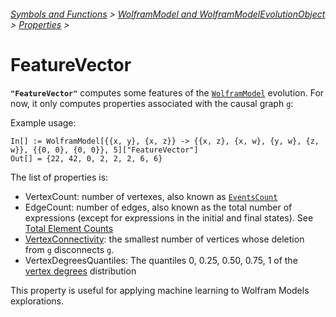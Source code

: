 ###### [Symbols and Functions](/README.md#symbols-and-functions) > [WolframModel and WolframModelEvolutionObject](../WolframModelAndWolframModelEvolutionObject.md) > [Properties](../WolframModelAndWolframModelEvolutionObject.md#properties) >

# FeatureVector

**`"FeatureVector"`** computes some features of the [`WolframModel`](Documentation/SymbolsAndFunctions/WolframModelAndWolframModelEvolutionObject/WolframModelAndWolframModelEvolutionObject.md) evolution. For now, it only computes properties associated with the causal graph `g`:

Example usage:
```wl
In[] := WolframModel[{{x, y}, {x, z}} -> {{x, z}, {x, w}, {y, w}, {z, w}}, {{0, 0}, {0, 0}}, 5]["FeatureVector"]
Out[] = {22, 42, 0, 2, 2, 2, 6, 6}
```


The list of properties is:
- VertexCount: number of vertexes, also known as [`EventsCount`](Documentation/SymbolsAndFunctions/WolframModelAndWolframModelEvolutionObject/Properties/EventCounts.md)
- EdgeCount: number of edges, also known as the total number of expressions (except for expressions in the initial and final states). See [Total Element Counts](Documentation/SymbolsAndFunctions/WolframModelAndWolframModelEvolutionObject/Properties/TotalElementCounts.md)
- [VertexConnectivity](https://reference.wolfram.com/language/ref/VertexConnectivity.html): the smallest number of vertices whose deletion from `g` disconnects `g`.
- VertexDegreesQuantiles: The quantiles 0, 0.25, 0.50, 0.75, 1 of the [vertex degrees](https://reference.wolfram.com/language/ref/VertexDegree.html) distribution




This property is useful for applying machine learning to Wolfram Models explorations.
